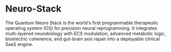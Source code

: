 # Neuro-Stack
The Quantum Neuro Stack is the world's first programmable therapeutic operating system (OS) for precision neural reprogramming. It integrates multi-layered neurobiology with ECS modulation, advanced metabolic logic, bioelectric coherence, and gut-brain axis repair into a deployable clinical SaaS engine.
